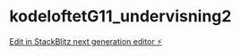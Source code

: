 # kodeloftetG11_undervisning2

[Edit in StackBlitz next generation editor ⚡️](https://stackblitz.com/~/github.com/Martialcart/kodeloftetG11_undervisning2)
